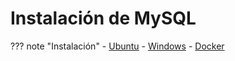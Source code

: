 # Instalación de MySQL

??? note "Instalación"
    - [Ubuntu](ubuntu.md)
    - [Windows](windows.md)
    - [Docker](docker.md)
